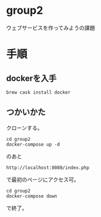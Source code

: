 # group2
ウェブサービスを作ってみようの課題

# 手順
## dockerを入手
```
brew cask install docker
```
## つかいかた
クローンする。
```
cd group2
docker-compose up -d
```
のあと
```
http://localhost:8080/index.php
```
で最初のページにアクセス可。
```
cd group2
docker-compose down
```
で終了。
